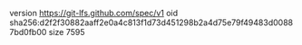 version https://git-lfs.github.com/spec/v1
oid sha256:d2f2f30882aaff2e0a4c813f1d73d451298b2a4d75e79f49483d00887bd0fb00
size 7595
